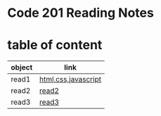 # Code 201 Reading Notes



# table of content

| object | link |
| --- | ----------- |
| read1 | [html,css,javascript](https://suhaib079.github.io/class201/read1) |
| read2 | [read2](https://suhaib079.github.io/class201/class02) |
| read3 | [read3](https://suhaib079.github.io/class201/read3) |








